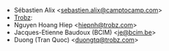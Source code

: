 - Sébastien Alix \<sebastien.alix@camptocamp.com\>
- [Trobz](https://trobz.com):
- Nguyen Hoang Hiep \<hiepnh@trobz.com\>
- Jacques-Etienne Baudoux (BCIM) \<je@bcim.be\>
- Duong (Tran Quoc) \<duongtq@trobz.com\>
